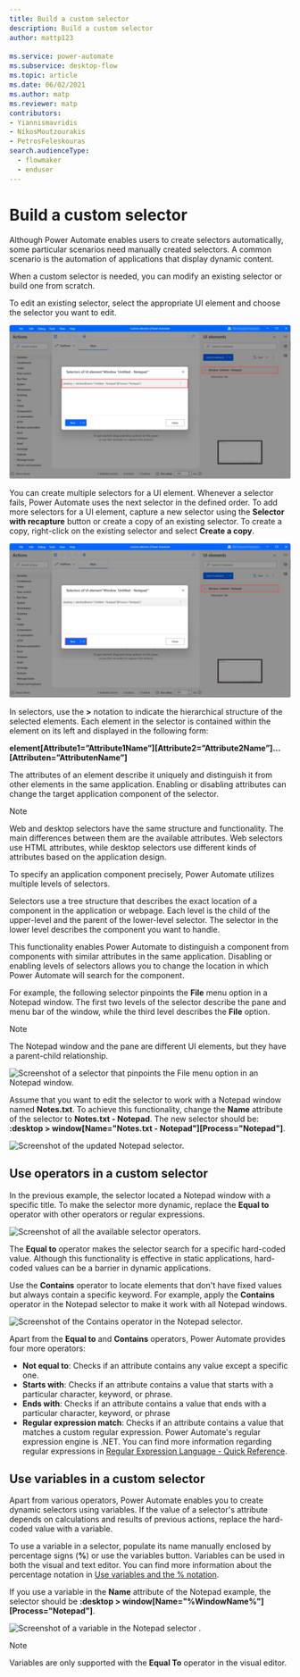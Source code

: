 ```yaml
---
title: Build a custom selector
description: Build a custom selector
author: mattp123

ms.service: power-automate
ms.subservice: desktop-flow
ms.topic: article
ms.date: 06/02/2021
ms.author: matp
ms.reviewer: matp
contributors:
- Yiannismavridis
- NikosMoutzourakis
- PetrosFeleskouras
search.audienceType: 
  - flowmaker
  - enduser
---
```


# Build a custom selector

Although Power Automate enables users to create selectors automatically, some particular scenarios need manually created selectors. A common scenario is the automation of applications that display dynamic content.

When a custom selector is needed, you can modify an existing selector or build one from scratch.

To edit an existing selector, select the appropriate UI element and choose the selector you want to edit. 

![Screenshot of a selector's dialog.](media/build-custom-selectors/edit-selector.png)

You can create multiple selectors for a UI element. Whenever a selector fails, Power Automate uses the next selector in the defined order. To add more selectors for a UI element, capture a new selector using the **Selector with recapture** button or create a copy of an existing selector. To create a copy, right-click on the existing selector and select **Create a copy**.

![Screenshot of the buttons to capture a new selector and create a copy of an existing selector.](media/build-custom-selectors/create-new-selector.png)

In selectors, use the **>** notation to indicate the hierarchical structure of the selected elements. Each element in the selector is contained within the element on its left and displayed in the following form: 

**element[Attribute1=”Attribute1Name”][Attribute2=”Attribute2Name”]...[Attributen=”AttributenName”]**

The attributes of an element describe it uniquely and distinguish it from other elements in the same application. Enabling or disabling attributes can change the target application component of the selector. 

> [!NOTE]
> Web and desktop selectors have the same structure and functionality. The main differences between them are the available attributes. Web selectors use HTML attributes, while desktop selectors use different kinds of attributes based on the application design.

To specify an application component precisely, Power Automate utilizes multiple levels of selectors.

Selectors use a tree structure that describes the exact location of a component in the application or webpage. Each level is the child of the upper-level and the parent of the lower-level selector. The selector in the lower level describes the component you want to handle. 

This functionality enables Power Automate to distinguish a component from components with similar attributes in the same application. Disabling or enabling levels of selectors allows you to change the location in which Power Automate will search for the component.

For example, the following selector pinpoints the **File** menu option in a Notepad window. The first two levels of the selector describe the pane and menu bar of the window, while the third level describes the **File** option.

> [!NOTE]
> The Notepad window and the pane are different UI elements, but they have a parent-child relationship. 

![Screenshot of a selector that pinpoints the File menu option in an Notepad window.](media/build-custom-selectors/file-option-notepad-selector.png)

Assume that you want to edit the selector to work with a Notepad window named **Notes.txt**. To achieve this functionality, change the **Name** attribute of the selector to **Notes.txt - Notepad**. The new selector should be: **:desktop > window[Name="Notes.txt - Notepad"][Process="Notepad"]**.

![Screenshot of the updated Notepad selector.](media/build-custom-selectors/notepad-selector.png)

## Use operators in a custom selector

In the previous example, the selector located a Notepad window with a specific title. To make the selector more dynamic, replace the **Equal to** operator with other operators or regular expressions.

![Screenshot of all the available selector operators.](media/build-custom-selectors/selector-operators.png)

The **Equal to** operator makes the selector search for a specific hard-coded value. Although this functionality is effective in static applications, hard-coded values can be a barrier in dynamic applications.

Use the **Contains** operator to locate elements that don't have fixed values but always contain a specific keyword. For example, apply the **Contains** operator in the Notepad selector to make it work with all Notepad windows.

![Screenshot of the Contains operator in the Notepad selector.](media/build-custom-selectors/contains-operator-notepad-selector.png)

Apart from the **Equal to** and **Contains** operators, Power Automate provides four more operators: 

- **Not equal to**: Checks if an attribute contains any value except a specific one.
- **Starts with**: Checks if an attribute contains a value that starts with a particular character, keyword, or phrase.
- **Ends with**: Checks if an attribute contains a value that ends with a particular character, keyword, or phrase
- **Regular expression match**: Checks if an attribute contains a value that matches a custom regular expression. Power Automate's regular expression engine is .NET. You can find more information regarding regular expressions in [Regular Expression Language - Quick Reference](/dotnet/standard/base-types/regular-expression-language-quick-reference).

## Use variables in a custom selector

Apart from various operators, Power Automate enables you to create dynamic selectors using variables. If the value of a selector's attribute depends on calculations and results of previous actions, replace the hard-coded value with a variable.

To use a variable in a selector, populate its name manually enclosed by percentage signs (**%**) or use the variables button. Variables can be used in both the visual and text editor. You can find more information about the percentage notation in [Use variables and the % notation](variable-manipulation.md).

If you use a variable in the **Name** attribute of the Notepad example, the selector should be **:desktop > window[Name="%WindowName%"][Process="Notepad"]**.

![Screenshot of a variable in the Notepad selector .](media/build-custom-selectors/variable-notepad-selector.png)

> [!NOTE]
> Variables are only supported with the **Equal To** operator in the visual editor.
